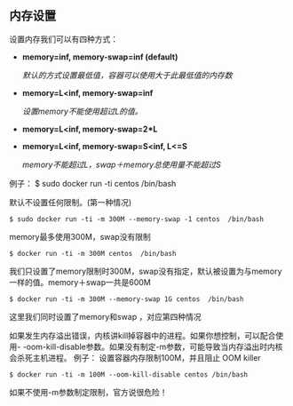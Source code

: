 ## 内存设置


设置内存我们可以有四种方式：

* **memory=inf, memory-swap=inf (default)**

    *默认的方式设置最低值，容器可以使用大于此最低值的内存数*

* **memory=L<inf, memory-swap=inf**

    *设置memory不能使用超过L的值。*

* **memory=L<inf, memory-swap=2*L**

* **memory=L<inf, memory-swap=S<inf, L<=S**

    *memory不能超过L，swap＋memory总使用量不能超过S*

例子：
	$ sudo docker run -ti centos /bin/bash

默认不设置任何限制。(第一种情况)

	$ sudo docker run -ti -m 300M --memory-swap -1 centos  /bin/bash
memory最多使用300M，swap没有限制

	$ docker run -ti -m 300M centos  /bin/bash

我们只设置了memory限制时300M，swap没有指定，默认被设置为与memory一样的值。memory＋swap一共是600M

	$ docker run -ti -m 300M --memory-swap 1G centos  /bin/bash

这里我们同时设置了memory和swap ，对应第四种情况

如果发生内存溢出错误，内核讲kill掉容器中的进程。如果你想控制，可以配合使用- -oom-kill-disable参数。如果没有制定-m参数，可能导致当内存溢出时内核会杀死主机进程。
例子：
设置容器内存限制100M，并且阻止 OOM killer

	$ docker run -ti -m 100M --oom-kill-disable centos /bin/bash

如果不使用-m参数制定限制，官方说很危险！

